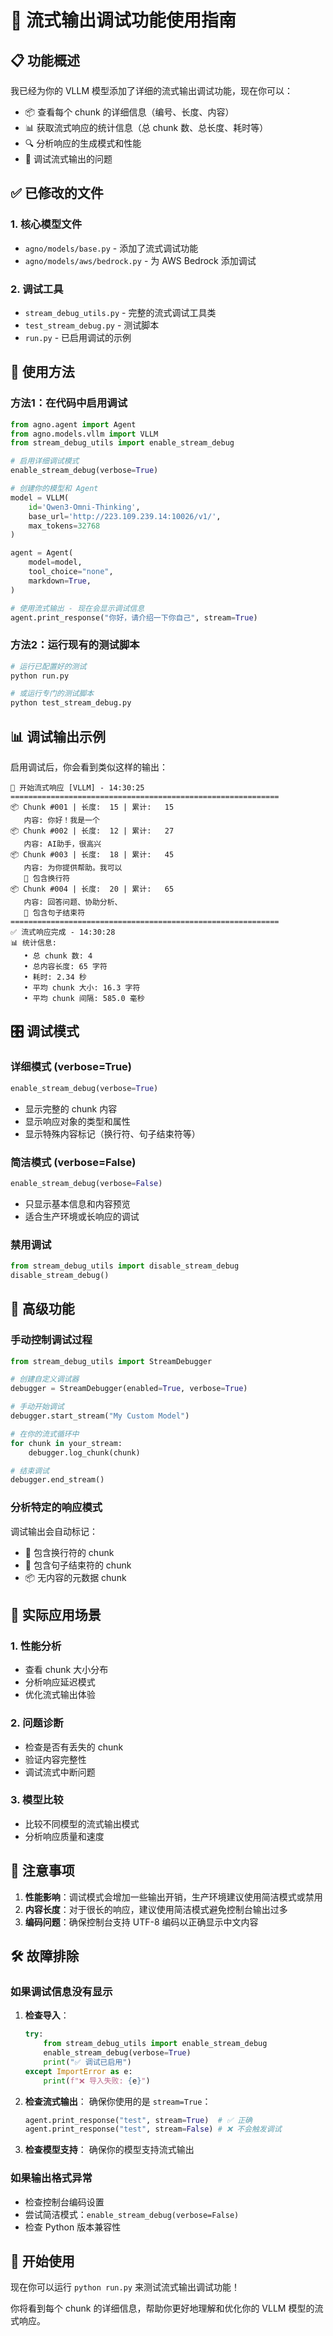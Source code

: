 # 🔄 流式输出调试功能使用指南

## 📋 功能概述

我已经为你的 VLLM 模型添加了详细的流式输出调试功能，现在你可以：

- 📦 查看每个 chunk 的详细信息（编号、长度、内容）
- 📊 获取流式响应的统计信息（总 chunk 数、总长度、耗时等）
- 🔍 分析响应的生成模式和性能
- 🎯 调试流式输出的问题

## ✅ 已修改的文件

### 1. 核心模型文件
- `agno/models/base.py` - 添加了流式调试功能
- `agno/models/aws/bedrock.py` - 为 AWS Bedrock 添加调试

### 2. 调试工具
- `stream_debug_utils.py` - 完整的流式调试工具类
- `test_stream_debug.py` - 测试脚本
- `run.py` - 已启用调试的示例

## 🚀 使用方法

### 方法1：在代码中启用调试

```python
from agno.agent import Agent
from agno.models.vllm import VLLM
from stream_debug_utils import enable_stream_debug

# 启用详细调试模式
enable_stream_debug(verbose=True)

# 创建你的模型和 Agent
model = VLLM(
    id='Qwen3-Omni-Thinking',
    base_url='http://223.109.239.14:10026/v1/',
    max_tokens=32768
)

agent = Agent(
    model=model,
    tool_choice="none",
    markdown=True,
)

# 使用流式输出 - 现在会显示调试信息
agent.print_response("你好，请介绍一下你自己", stream=True)
```

### 方法2：运行现有的测试脚本

```bash
# 运行已配置好的测试
python run.py

# 或运行专门的测试脚本
python test_stream_debug.py
```

## 📊 调试输出示例

启用调试后，你会看到类似这样的输出：

```
🚀 开始流式响应 [VLLM] - 14:30:25
============================================================
📦 Chunk #001 | 长度:  15 | 累计:   15
   内容: 你好！我是一个
📦 Chunk #002 | 长度:  12 | 累计:   27  
   内容: AI助手，很高兴
📦 Chunk #003 | 长度:  18 | 累计:   45
   内容: 为你提供帮助。我可以
   🔄 包含换行符
📦 Chunk #004 | 长度:  20 | 累计:   65
   内容: 回答问题、协助分析、
   📝 包含句子结束符
============================================================
✅ 流式响应完成 - 14:30:28
📊 统计信息:
   • 总 chunk 数: 4
   • 总内容长度: 65 字符
   • 耗时: 2.34 秒
   • 平均 chunk 大小: 16.3 字符
   • 平均 chunk 间隔: 585.0 毫秒
```

## 🎛️ 调试模式

### 详细模式 (verbose=True)
```python
enable_stream_debug(verbose=True)
```
- 显示完整的 chunk 内容
- 显示响应对象的类型和属性
- 显示特殊内容标记（换行符、句子结束符等）

### 简洁模式 (verbose=False)
```python
enable_stream_debug(verbose=False)
```
- 只显示基本信息和内容预览
- 适合生产环境或长响应的调试

### 禁用调试
```python
from stream_debug_utils import disable_stream_debug
disable_stream_debug()
```

## 🔧 高级功能

### 手动控制调试过程

```python
from stream_debug_utils import StreamDebugger

# 创建自定义调试器
debugger = StreamDebugger(enabled=True, verbose=True)

# 手动开始调试
debugger.start_stream("My Custom Model")

# 在你的流式循环中
for chunk in your_stream:
    debugger.log_chunk(chunk)

# 结束调试
debugger.end_stream()
```

### 分析特定的响应模式

调试输出会自动标记：
- 🔄 包含换行符的 chunk
- 📝 包含句子结束符的 chunk  
- 📦 无内容的元数据 chunk

## 🎯 实际应用场景

### 1. 性能分析
- 查看 chunk 大小分布
- 分析响应延迟模式
- 优化流式输出体验

### 2. 问题诊断
- 检查是否有丢失的 chunk
- 验证内容完整性
- 调试流式中断问题

### 3. 模型比较
- 比较不同模型的流式输出模式
- 分析响应质量和速度

## 📝 注意事项

1. **性能影响**：调试模式会增加一些输出开销，生产环境建议使用简洁模式或禁用
2. **内容长度**：对于很长的响应，建议使用简洁模式避免控制台输出过多
3. **编码问题**：确保控制台支持 UTF-8 编码以正确显示中文内容

## 🛠️ 故障排除

### 如果调试信息没有显示

1. **检查导入**：
   ```python
   try:
       from stream_debug_utils import enable_stream_debug
       enable_stream_debug(verbose=True)
       print("✅ 调试已启用")
   except ImportError as e:
       print(f"❌ 导入失败: {e}")
   ```

2. **检查流式输出**：
   确保你使用的是 `stream=True`：
   ```python
   agent.print_response("test", stream=True)  # ✅ 正确
   agent.print_response("test", stream=False) # ❌ 不会触发调试
   ```

3. **检查模型支持**：
   确保你的模型支持流式输出

### 如果输出格式异常

- 检查控制台编码设置
- 尝试简洁模式：`enable_stream_debug(verbose=False)`
- 检查 Python 版本兼容性

## 🎉 开始使用

现在你可以运行 `python run.py` 来测试流式输出调试功能！

你将看到每个 chunk 的详细信息，帮助你更好地理解和优化你的 VLLM 模型的流式响应。
